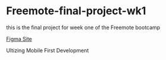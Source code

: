 # Freemote-final-project-wk1

this is the final project for week one of the Freemote bootcamp

[Figma Site](https://www.figma.com/file/Rc3vIuZcLbecnKqST5UZec/Week%2B1%2BFinal%2BProject%2BDesign?node-id=5%3A4)

Ultizing Mobile First Development